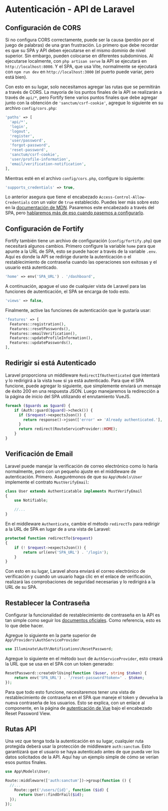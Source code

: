 # Autenticación - API de Laravel

## Configuración de CORS

Si no configura CORS correctamente, puede ser la causa (perdón por el juego de palabras) de una gran frustración. Lo primero que debe recordar es que su SPA y API deben ejecutarse en el mismo dominio de nivel superior. Sin embargo, pueden colocarse en diferentes subdominios. Al ejecutarse localmente, con `php artisan serve` la API se ejecutará en `http://localhost:8000`. Y el SPA, que usa Vite, normalmente se ejecutará con `npm run dev` en `http://localhost:3000` (el puerto puede variar, pero está bien).

Con esto en su lugar, solo necesitamos agregar las rutas que se permitirán a través de CORS. La mayoría de los puntos finales de la API se realizarán a través de `api/*`, pero Fortify tiene varios puntos finales que debe agregar junto con la obtención de `'sanctum/csrf-cookie'`, agregue lo siguiente en su archivo `config/cors.php`:

```php
'paths' => [
  'api/*',
  'login',
  'logout',
  'register',
  'user/password',
  'forgot-password',
  'reset-password',
  'sanctum/csrf-cookie',
  'user/profile-information',
  'email/verification-notification',
],
```

Mientras esté en el archivo `config/cors.php`, configure lo siguiente:

```php
'supports_credentials' => true,
```

Lo anterior asegura que tiene el encabezado `Access-Control-Allow-Credentials` con un valor de `true` establecido. Puedes leer más sobre esto en la [documentación de MDN](https://developer.mozilla.org/en-US/docs/Web/HTTP/Headers/Access-Control-Allow-Credentials). Pasaremos este encabezado a través del SPA, pero [hablaremos más de eso cuando pasemos a configurarlo](../vue/setup-vue-spa.html#).

## Configuración de Fortify

Fortify también tiene un archivo de configuración (`config/fortify.php`) que necesitará algunos cambios. Primero configure la variable `home` para que apunte a la URL de SPA, esto se puede hacer a través de la variable `.env`. Aquí es donde la API se redirige durante la autenticación o el restablecimiento de contraseña cuando las operaciones son exitosas y el usuario está autenticado.

```php
'home' => env('SPA_URL') . '/dashboard',
```

A continuación, apague el uso de cualquier vista de Laravel para las funciones de autenticación, el SPA se encarga de todo esto.

```php
'views' => false,
```

Finalmente, active las funciones de autenticación que le gustaría usar:

```php
'features' => [
  Features::registration(),
  Features::resetPasswords(),
  Features::emailVerification(),
  Features::updateProfileInformation(),
  Features::updatePasswords(),
],
```

## Redirigir si está Autenticado

Laravel proporciona un middleware `RedirectIfAuthenticated` que intentará y lo redirigirá a la vista `home` si ya está autenticado. Para que el SPA funcione, puede agregar lo siguiente, que simplemente enviará un mensaje de éxito 200 en una respuesta JSON. Luego manejaremos la redirección a la página de inicio del SPA utilizando el enrutamiento VueJS.

```php
foreach ($guards as $guard) {
    if (Auth::guard($guard)->check()) {
      if ($request->expectsJson()) {
        return response()->json(['error' => 'Already authenticated.'], 200);
      }
      return redirect(RouteServiceProvider::HOME);
    }
}
```

## Verificación de Email

Laravel puede manejar la verificación de correo electrónico como lo haría normalmente, pero con un pequeño ajuste en el middleware de autenticación. Primero. Asegurémonos de que su `App\Models\User` implemente el contrato `MustVerifyEmail`:

```php
class User extends Authenticatable implements MustVerifyEmail
{
    use Notifiable;

    //...
}
```

En el middleware `Authenticate`, cambie el método `redirectTo` para redirigir a la URL de SPA en lugar de a una vista de Laravel:

```php
protected function redirectTo($request)
{
    if (! $request->expectsJson()) {
        return url(env('SPA_URL') . '/login');
    }
}
```

Con esto en su lugar, Laravel ahora enviará el correo electrónico de verificación y cuando un usuario haga clic en el enlace de verificación, realizará las comprobaciones de seguridad necesarias y lo redirigirá a la URL de su SPA.

## Restablecer la Contraseña

Configurar la funcionalidad de restablecimiento de contraseña en la API es tan simple como seguir los [documentos oficiales](https://laravel.com/docs/8.x/passwords#reset-link-customization). Como referencia, esto es lo que debe hacer.

Agregue lo siguiente en la parte superior de `App\Providers\AuthServiceProvider`

```php
use Illuminate\Auth\Notifications\ResetPassword;
```

Agregue lo siguiente en el método `boot` de `AuthServiceProvider`, esto creará la URL que se usa en el SPA con un token generado:


```php
ResetPassword::createUrlUsing(function ($user, string $token) {
    return env('SPA_URL') . '/reset-password?token=' . $token;
});
```

Para que todo esto funcione, necesitaremos tener una vista de restablecimiento de contraseña en el SPA que maneje el token y devuelva la nueva contraseña de los usuarios. Esto se explica, con un enlace al componente, en la página de [autenticación de Vue](../vue/setup-vue-spa.html#) bajo el encabezado Reset Password View.

## Rutas API

Una vez que tenga toda la autenticación en su lugar, cualquier ruta protegida deberá usar la protección de middleware `auth:sanctum`. Esto garantizará que el usuario se haya autenticado antes de que pueda ver los datos solicitados de la API. Aquí hay un ejemplo simple de cómo se verían esos puntos finales.

```php
use App\Models\User;

Route::middleware(['auth:sanctum'])->group(function () {
  //...
    Route::get('/users/{id}', function ($id) {
      return User::findOrFail($id);
  });
});
```
